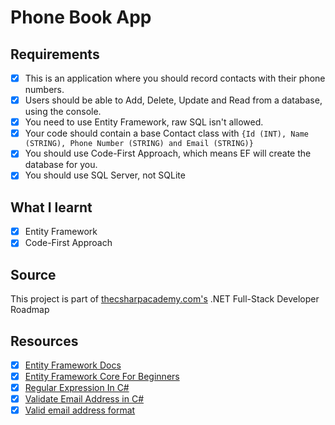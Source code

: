 # Phone Book App

## Requirements

- [x] This is an application where you should record contacts with their phone numbers.  
- [x] Users should be able to Add, Delete, Update and Read from a database, using the console.  
- [x] You need to use Entity Framework, raw SQL isn't allowed.  
- [x] Your code should contain a base Contact class with `{Id (INT), Name (STRING), Phone Number (STRING) and Email (STRING)}`  
- [x] You should use Code-First Approach, which means EF will create the database for you.  
- [x] You should use SQL Server, not SQLite  

## What I learnt

- [x] Entity Framework
- [x] Code-First Approach

## Source

This project is part of [thecsharpacademy.com's](https://www.thecsharpacademy.com/) .NET Full-Stack Developer Roadmap

## Resources

- [x] [Entity Framework Docs](https://docs.microsoft.com/en-us/ef/core/get-started/overview/first-app?tabs=netcore-cli)
- [x] [Entity Framework Core For Beginners](https://www.youtube.com/playlist?list=PLdo4fOcmZ0oX7uTkjYwvCJDG2qhcSzwZ6)
- [x] [Regular Expression In C#](https://www.c-sharpcorner.com/UploadFile/955025/regular-expression-in-C-Sharp/#:~:text=Explanation%20of%20Regular%20Expression%20Pattern)
- [x] [Validate Email Address in C#](https://stackoverflow.com/a/8554735/14721401)
- [x] [Valid email address format](https://help.xmatters.com/ondemand/trial/valid_email_format.htm)
